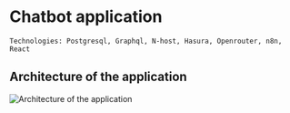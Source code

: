 # Chatbot application
```Technologies: Postgresql, Graphql, N-host, Hasura, Openrouter, n8n, React```


## Architecture of the application
![Architecture of the application](https://github.com/Anirban-Gorain/Subboat/blob/main/Arcitecture%20of%20the%20application.png "Architecture of the application")
